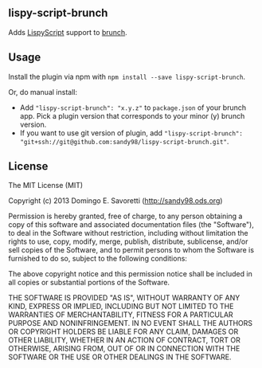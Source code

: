 ## lispy-script-brunch
Adds [LispyScript](http://lispyscript.org) support to
[brunch](http://brunch.io).

## Usage
Install the plugin via npm with `npm install --save lispy-script-brunch`.

Or, do manual install:

* Add `"lispy-script-brunch": "x.y.z"` to `package.json` of your brunch app.
  Pick a plugin version that corresponds to your minor (y) brunch version.
* If you want to use git version of plugin, add
`"lispy-script-brunch": "git+ssh://git@github.com:sandy98/lispy-script-brunch.git"`.

## License

The MIT License (MIT)

Copyright (c) 2013 Domingo E. Savoretti (http://sandy98.ods.org)

Permission is hereby granted, free of charge, to any person obtaining a copy
of this software and associated documentation files (the "Software"), to deal
in the Software without restriction, including without limitation the rights
to use, copy, modify, merge, publish, distribute, sublicense, and/or sell
copies of the Software, and to permit persons to whom the Software is
furnished to do so, subject to the following conditions:

The above copyright notice and this permission notice shall be included in
all copies or substantial portions of the Software.

THE SOFTWARE IS PROVIDED "AS IS", WITHOUT WARRANTY OF ANY KIND, EXPRESS OR
IMPLIED, INCLUDING BUT NOT LIMITED TO THE WARRANTIES OF MERCHANTABILITY,
FITNESS FOR A PARTICULAR PURPOSE AND NONINFRINGEMENT. IN NO EVENT SHALL THE
AUTHORS OR COPYRIGHT HOLDERS BE LIABLE FOR ANY CLAIM, DAMAGES OR OTHER
LIABILITY, WHETHER IN AN ACTION OF CONTRACT, TORT OR OTHERWISE, ARISING FROM,
OUT OF OR IN CONNECTION WITH THE SOFTWARE OR THE USE OR OTHER DEALINGS IN
THE SOFTWARE.
